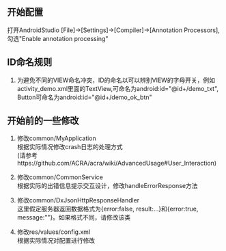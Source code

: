## 开始配置

打开AndroidStudio [File]->[Settings]->[Compiler]->[Annotation Processors],勾选"Enable annotation processing"

## ID命名规则

1. 为避免不同的VIEW命名冲突，ID的命名以可以辨别VIEW的字母开关，例如activity_demo.xml里面的TextView,可命名为android:id="@id+/demo\_txt", Button可命名为android:id="@id+/demo\_ok\_btn"

## 开始前的一些修改

1. 修改common/MyApplication  
	根据实际情况修改crash日志的处理方式    
    (请参考https://github.com/ACRA/acra/wiki/AdvancedUsage#User_Interaction)
    
2. 修改common/CommonService  
	根据实际的出错信息提示交互设计，修改handleErrorResponse方法
    
4. 修改common/DxJsonHttpResponseHandler    
	这里假定服务器返回数据格式为{error:false, result:...}和{error:true, message:""}。如果格式不同，请修改该类
    
4. 修改res/values/config.xml  
	根据实际情况对配置进行修改
    
